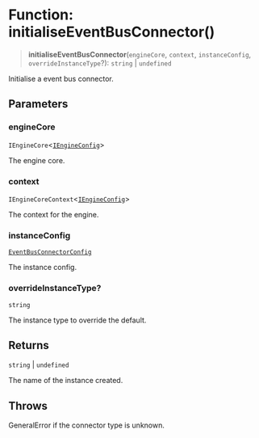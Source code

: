 # Function: initialiseEventBusConnector()

> **initialiseEventBusConnector**(`engineCore`, `context`, `instanceConfig`, `overrideInstanceType`?): `string` \| `undefined`

Initialise a event bus connector.

## Parameters

### engineCore

`IEngineCore`\<[`IEngineConfig`](../interfaces/IEngineConfig.md)\>

The engine core.

### context

`IEngineCoreContext`\<[`IEngineConfig`](../interfaces/IEngineConfig.md)\>

The context for the engine.

### instanceConfig

[`EventBusConnectorConfig`](../type-aliases/EventBusConnectorConfig.md)

The instance config.

### overrideInstanceType?

`string`

The instance type to override the default.

## Returns

`string` \| `undefined`

The name of the instance created.

## Throws

GeneralError if the connector type is unknown.
